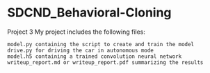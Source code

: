 # SDCND_Behavioral-Cloning
Project 3
My project includes the following files:

    model.py containing the script to create and train the model
    drive.py for driving the car in autonomous mode
    model.h5 containing a trained convolution neural network
    writeup_report.md or writeup_report.pdf summarizing the results
